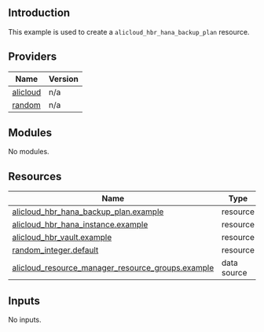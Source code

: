 ## Introduction

This example is used to create a `alicloud_hbr_hana_backup_plan` resource.

<!-- BEGIN_TF_DOCS -->
## Providers

| Name | Version |
|------|---------|
| <a name="provider_alicloud"></a> [alicloud](#provider\_alicloud) | n/a |
| <a name="provider_random"></a> [random](#provider\_random) | n/a |

## Modules

No modules.

## Resources

| Name | Type |
|------|------|
| [alicloud_hbr_hana_backup_plan.example](https://registry.terraform.io/providers/aliyun/alicloud/latest/docs/resources/hbr_hana_backup_plan) | resource |
| [alicloud_hbr_hana_instance.example](https://registry.terraform.io/providers/aliyun/alicloud/latest/docs/resources/hbr_hana_instance) | resource |
| [alicloud_hbr_vault.example](https://registry.terraform.io/providers/aliyun/alicloud/latest/docs/resources/hbr_vault) | resource |
| [random_integer.default](https://registry.terraform.io/providers/hashicorp/random/latest/docs/resources/integer) | resource |
| [alicloud_resource_manager_resource_groups.example](https://registry.terraform.io/providers/aliyun/alicloud/latest/docs/data-sources/resource_manager_resource_groups) | data source |

## Inputs

No inputs.
<!-- END_TF_DOCS -->    